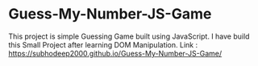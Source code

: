 # Guess-My-Number-JS-Game
This project is simple Guessing Game built using JavaScript. I have build this Small Project after learning DOM Manipulation.
Link : https://subhodeep2000.github.io/Guess-My-Number-JS-Game/
